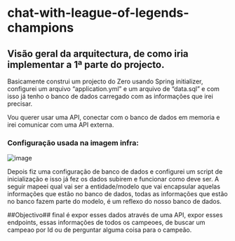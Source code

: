 # chat-with-league-of-legends-champions

## Visão geral da arquitectura, de como iria implementar a 1ª parte do projecto.

Basicamente construi um projecto do Zero usando Spring initializer, configurei um arquivo “application.yml” e um arquivo de “data.sql” e com isso já tenho o banco de dados carregado com as informações que irei precisar.

Vou querer usar uma API, conectar com o banco de dados em memoria e irei comunicar com uma API externa.


### Configuração usada na imagem infra:
![image](https://github.com/RicardoPereiraDev/chat-with-league-of-legends-champions/assets/155699805/ece61289-0f9a-4427-a94a-190cdf1116e8)


Depois fiz uma configuração de banco de dados e configurei um script de inicialização e isso já fez os dados subirem e funcionar como deve ser.
A seguir mapeei qual vai ser a entidade/modelo que vai encapsular aquelas informações que estão no banco de dados, todas as informações que estão no banco fazem parte do modelo, é um reflexo do nosso banco de dados.

##Objectivo## final é expor esses dados através de uma API, expor esses endpoints, essas informações de todos os campeoes, de buscar um campeao por Id ou de perguntar alguma coisa para o campeão.
